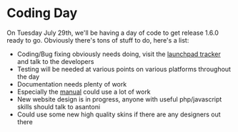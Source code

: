 # Coding Day

On Tuesday July 29th, we'll be having a day of code to get release 1.6.0
ready to go. Obviously there's tons of stuff to do, here's a list:

  - Coding/Bug fixing obviously needs doing, visit the [launchpad
    tracker](https://launchpad.net/mixxx/) and talk to the developers
  - Testing will be needed at various points on various platforms
    throughout the day
  - Documentation needs plenty of work
  - Especially the [manual](manual) could use a lot of work
  - New website design is in progress, anyone with useful php/javascript
    skills should talk to asantoni
  - Could use some new high quality skins if there are any designers out
    there
